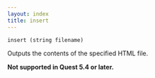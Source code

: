 ```yaml
---
layout: index
title: insert
---
```


    insert (string filename)

Outputs the contents of the specified HTML file.

**Not supported in Quest 5.4 or later.**

